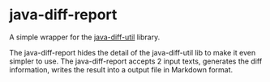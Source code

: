 # java-diff-report

A simple wrapper for the [java-diff-util](https://github.com/java-diff-utils/java-diff-utils) library.

The java-diff-report hides the detail of the java-diff-util lib to make it even simpler to use. The java-diff-report accepts 2 input texts, generates the diff information, writes the result into a output file in Markdown format.

